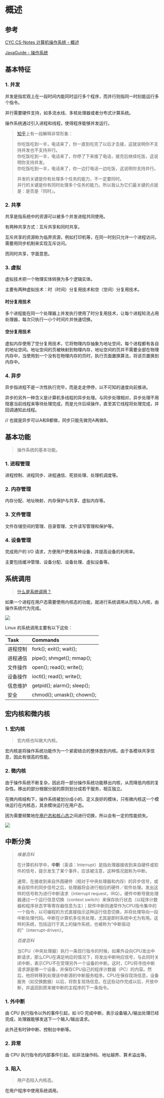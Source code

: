 # 概述

## 参考

[CYC CS-Notes 计算机操作系统 - 概述](http://www.cyc2018.xyz/%E8%AE%A1%E7%AE%97%E6%9C%BA%E5%9F%BA%E7%A1%80/%E6%93%8D%E4%BD%9C%E7%B3%BB%E7%BB%9F%E5%9F%BA%E7%A1%80/%E8%AE%A1%E7%AE%97%E6%9C%BA%E6%93%8D%E4%BD%9C%E7%B3%BB%E7%BB%9F%20-%20%E6%A6%82%E8%BF%B0.html)

[JavaGuide - 操作系统](https://snailclimb.gitee.io/javaguide/#/docs/operating-system/basis)

## 基本特征

### 1. 并发

并发是指宏观上在一段时间内能同时运行多个程序，而并行则指同一时刻能运行多个指令。

并行需要硬件支持，如多流水线、多核处理器或者分布式计算系统。

操作系统通过引入进程和线程，使得程序能够并发运行。

> [知乎](https://www.zhihu.com/question/33515481/answer/58849148)上有一段解释非常形象：
>
> 你吃饭吃到一半，电话来了，你一直到吃完了以后才去接，这就说明你不支持并发也不支持并行。  
> 你吃饭吃到一半，电话来了，你停了下来接了电话，接完后继续吃饭，这说明你支持并发。  
> 你吃饭吃到一半，电话来了，你一边打电话一边吃饭，这说明你支持并行。
>
> 并发的关键是你有处理多个任务的能力，不一定要同时。  
> 并行的关键是你有同时处理多个任务的能力。所以我认为它们最关键的点就是：是否是『同时』。

### 2. 共享

共享是指系统中的资源可以被多个并发进程共同使用。

有两种共享方式：互斥共享和同时共享。

互斥共享的资源称为临界资源，例如打印机等，在同一时刻只允许一个进程访问，需要用同步机制来实现互斥访问。

而同时共享，字面意思。

### 3. 虚拟

虚拟技术把一个物理实体转换为多个逻辑实体。

主要有两种虚拟技术：时（时间）分复用技术和空（空间）分复用技术。

#### 时分复用技术

多个进程能在同一个处理器上并发执行使用了时分复用技术，让每个进程轮流占用处理器，每次只执行一小个时间片并快速切换。

#### 空分复用技术

虚拟内存使用了空分复用技术，它将物理内存抽象为地址空间，每个进程都有各自的地址空间。地址空间的页被映射到物理内存，地址空间的页并不需要全部在物理内存中，当使用到一个没有在物理内存的页时，执行页面置换算法，将该页置换到内存中。

### 4. 异步

异步指进程不是一次性执行完毕，而是走走停停，以不可知的速度向前推进。

异步的另外一种含义是计算机多线程的异步处理。与同步处理相对，异步处理不用阻塞当前线程来等待处理完成，而是允许后续操作，直至其它线程将处理完成，并回调通知此线程。

// 也就是异步可以A和B都做，同步只能先做完A再做B。

## 基本功能

> 操作系统的基本功能。

### 1. 进程管理

进程控制、进程同步、进程通信、死锁处理、处理机调度等。

### 2. 内存管理

内存分配、地址映射、内存保护与共享、虚拟内存等。

### 3. 文件管理

文件存储空间的管理、目录管理、文件读写管理和保护等。

### 4. 设备管理

完成用户的 I/O 请求，方便用户使用各种设备，并提高设备的利用率。

主要包括缓冲管理、设备分配、设备处理、虛拟设备等。

## 系统调用

> [什么是系统调用？](https://snailclimb.gitee.io/javaguide/#/docs/operating-system/basis?id=_12-%e7%b3%bb%e7%bb%9f%e8%b0%83%e7%94%a8)

如果一个进程在用户态需要使用内核态的功能，就进行系统调用从而陷入内核，由操作系统代为完成。

![](../../.gitbook/assets/image%20%2857%29.png)

Linux 的系统调用主要有以下这些：

| Task | Commands |
| :--- | :--- |
| 进程控制 | fork\(\); exit\(\); wait\(\); |
| 进程通信 | pipe\(\); shmget\(\); mmap\(\); |
| 文件操作 | open\(\); read\(\); write\(\); |
| 设备操作 | ioctl\(\); read\(\); write\(\); |
| 信息维护 | getpid\(\); alarm\(\); sleep\(\); |
| 安全 | chmod\(\); umask\(\); chown\(\); |

## 宏内核和微内核

### 1. 宏内核

> 宏内核也叫做大内核。

宏内核是将操作系统功能作为一个紧密结合的整体放到内核。由于各模块共享信息，因此有很高的性能。

### 2. 微内核

由于操作系统不断复杂，因此将一部分操作系统功能移出内核，从而降低内核的复杂性。移出的部分根据分层的原则划分成若干服务，相互独立。

在微内核结构下，操作系统被划分成小的、定义良好的模块，只有微内核这一个模块运行在内核态，其余模块运行在用户态。

因为需要频繁地在[用户态和核心态](https://snailclimb.gitee.io/javaguide/#/docs/operating-system/basis?id=_12-%e7%b3%bb%e7%bb%9f%e8%b0%83%e7%94%a8)之间进行切换，所以会有一定的性能损失。

![](../../.gitbook/assets/image%20%2856%29.png)



## 中断分类

> _维基百科_
>
> 在计算机科学中，**中断**（英语：Interrupt）是指处理器接收到来自硬件或软件的信号，提示发生了某个事件，应该被注意，这种情况就称为中断。
>
> 通常，在接收到来自外围硬件（相对于中央处理器和内存）的异步信号，或来自软件的同步信号之后，处理器将会进行相应的硬件／软件处理。发出这样的信号称为进行中断请求（interrupt request，IRQ）。硬件中断导致处理器通过一个运行信息切换（context switch）来保存执行状态（以程序计数器和程序状态字等寄存器信息为主）；软件中断则通常作为CPU指令集中的一个指令，以可编程的方式直接指示这种运行信息切换，并将处理导向一段中断处理代码。中断在计算机多任务处理，尤其是即时系统中尤为有用。这样的系统，包括运行于其上的操作系统，也被称为“中断驱动的”（interrupt-driven）。
>
> _百度百科_
>
> 当CPU（中央处理器）执行一条现行指令的时候，如果外设向CPU发出中断请求，那么CPU在满足响应的情况下，将发出中断响应信号，与此同时关闭中断，表示CPU不在受理另外一个设备的中断。这时，CPU将寻找中断请求源是哪一个设备，并保存CPU自己的程序计数器（PC）的内容。然后，他将转移到处理该中断源的中断服务程序。CPU在保存现场信息，设备服务（如交换数据）以后，将恢复现场信息。在这些动作完成以后，开放中断，并返回到原来被中断的主程序的下一条指令。

### 1. 外中断

由 CPU 执行指令以外的事件引起，如 I/O 完成中断，表示设备输入/输出处理已经完成，处理器能够发送下一个输入/输出请求。

此外还有时钟中断、控制台中断等。

### 2. 异常

由 CPU 执行指令的内部事件引起，如非法操作码、地址越界、算术溢出等。

### 3. 陷入

> 用户态陷入内核态。

在用户程序中使用系统调用。


